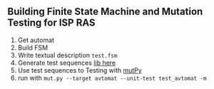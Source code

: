 Building Finite State Machine and Mutation Testing for ISP RAS
--
1. Get automat
2. Build FSM
3. Write textual description `test.fsm`
4. Generate test sequences [lib here](http://github.com/kitidis/fsm)
5. Use test sequences to Testing with [mutPy](https://github.com/mutpy/mutpy)
6. run with `mut.py --target avtomat --unit-test test_avtomat -m` 
